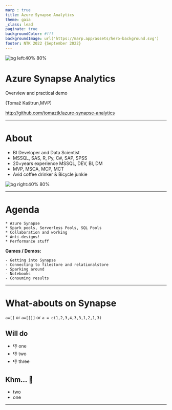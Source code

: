 ```yaml
---
marp : true
title: Azure Synapse Analytics
theme: gaia
_class: lead
paginate: true
backgroundColor: #fff
backgroundImage: url('https://marp.app/assets/hero-background.svg')
footer: NTK 2022 {September 2022} 
---
```


![bg left:40% 80%](https://upload.wikimedia.org/)

# **Azure Synapse Analytics**

Overview and practical demo

(Tomaž Kaštrun,MVP)

http://github.com/tomaztk/azure-synapse-analytics

---

# About

- BI Developer and Data Scientist
- MSSQL, SAS, R, Py, C#, SAP, SPSS
- 20+years experience MSSQL, DEV, BI, DM
- MVP, MSCA, MCP, MCT
- Avid coffee drinker & Bicycle junkie

![bg right:40% 80%](imgs/about1.png)

---
# Agenda

    * Azure Synapse
    * Spark pools, Serverless Pools, SQL Pools
    * Collaboration and working
    * Anti-designs!
    * Performance stuff


**Games / Demos:**
<style scoped>section { font-size: 30px; }</style>
    - Getting into Synapse
    - Connecting to filestore and relationalstore
    - Sparking around
    - Notebooks
    - Consuming results
  

---

# What-abouts on Synapse

`a=[]` or `a=[[]]` or `a = c(1,2,3,4,3,3,1,2,1,3)`
<style scoped>section { font-size: 30px; }</style>

## Will do
- :-1: one
- :-1: two
- :-1: three

## Khm... :shrug:
- two
- one

---

